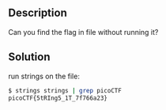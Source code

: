 ## Description
Can you find the flag in file without running it?

## Solution

run strings on the file:
```bash
$ strings strings | grep picoCTF
picoCTF{5tRIng5_1T_7f766a23}

```
